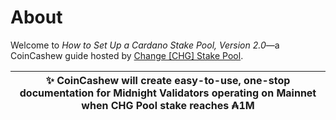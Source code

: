 # About
Welcome to *How to Set Up a Cardano Stake Pool, Version 2.0*—a CoinCashew guide hosted by [Change [CHG] Stake Pool](https://coincashew.io/).

| :sparkles: CoinCashew will create easy-to-use, one-stop documentation for Midnight Validators operating on Mainnet when CHG Pool stake reaches ₳1M |
|:--------------------------------------------------------------------------------------------------------------------------------------------------:|

<!-- > [!NOTE]
> CoinCashew will create easy-to-use, one-stop documentation for Midnight Validators paricipating in the Incentivized Testnet (ITN) when CHG Pool stake reaches ₳1M -->
